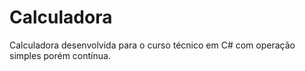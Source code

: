 # Calculadora
Calculadora desenvolvida para o curso técnico em C# com operação simples porém contínua.
